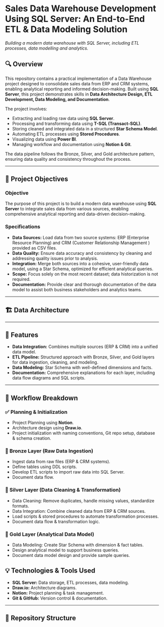 # Sales Data Warehouse Development Using SQL Server: An End-to-End ETL & Data Modeling Solution
_Building a modern data warehouse with SQL Server, including ETL processes, data modelling and analytics._

## 🔍 Overview
This repository contains a practical implementation of a Data Warehouse project designed to consolidate sales data from ERP and CRM systems, enabling analytical reporting and informed decision-making. Built using **SQL Server**, this project demonstrates skills in **Data Architecture Design, ETL Development, Data Modeling, and Documentation**. 

The project involves:

- Extracting and loading raw data using **SQL Server**.
- Processing and transforming data using **T-SQL (Transact-SQL)**.
- Storing cleaned and integrated data in a structured **Star Schema Model**.
- Automating ETL processes using **Stored Procedures**.
- Visualizing data using **Power BI**.
- Managing workflow and documentation using **Notion & Git**.

The data pipeline follows the Bronze, Silver, and Gold architecture pattern, ensuring data quality and consistency throughout the process.

---
## 🎯 Project Objectives
### Objective

The purpose of this project is to build a modern data warehouse using **SQL Server** to integrate sales data from various sources, enabling comprehensive analytical reporting and data-driven decision-making.

### Specifications

- **Data Sources:** Load data from two source systems: ERP (Enterprise Resource Planning) and CRM (Customer Relationship Management ) provided as CSV files.
- **Data Quality:** Ensure data accuracy and consistency by cleaning and addressing quality issues prior to analysis.
- **Integration:** Merge both sources into a cohesive, user-friendly data model, using a Star Schema, optimized for efficient analytical queries.
- **Scope:** Focus solely on the most recent dataset; data historization is not required.
- **Documentation:** Provide clear and thorough documentation of the data model to assist both business stakeholders and analytics teams.

---
## 🏗️ Data Architecture

---
## 📌 Features

- **Data Integration:** Combines multiple sources (ERP & CRM) into a unified data model.
- **ETL Pipeline:** Structured approach with Bronze, Silver, and Gold layers for data ingestion, cleaning, and modeling.
- **Data Modeling:** Star Schema with well-defined dimensions and facts.
- **Documentation:** Comprehensive explanations for each layer, including data flow diagrams and SQL scripts.

---
## 📖 Workflow Breakdown

### ✅ Planning & Initialization

- Project Planning using **Notion**.
- Architecture design using **Draw.io**.
- Project initialization with naming conventions, Git repo setup, database & schema creation.

### 🥉 Bronze Layer (Raw Data Ingestion)

- Ingest data from raw files (ERP & CRM systems).
- Define tables using DDL scripts.
- Develop ETL scripts to import raw data into SQL Server.
- Document data flow.

### 🥈 Silver Layer (Data Cleaning & Transformation)

- Data Cleaning: Remove duplicates, handle missing values, standardize formats.
- Data Integration: Combine cleaned data from ERP & CRM sources.
- Load scripts & stored procedures to automate transformation processes.
- Document data flow & transformation logic.

### 🥇 Gold Layer (Analytical Data Model)

- Data Modeling: Create Star Schema with dimension & fact tables.
- Design analytical model to support business queries.
- Document data model design and provide sample queries.

## 💡 Technologies & Tools Used

- **SQL Server:** Data storage, ETL processes, data modeling.
- **Draw.io:** Architecture diagrams.
- **Notion:** Project planning & task management.
- **Git & GitHub:** Version control & documentation.

---
## 📁 Repository Structure

